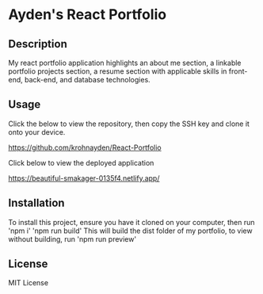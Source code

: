 # Ayden's React Portfolio

## Description

My react portfolio application highlights an about me section, a linkable portfolio projects section, a resume section with applicable skills in front-end, back-end, and database technologies. 

## Usage

Click the below to view the repository, then copy the SSH key and clone it onto your device.

https://github.com/krohnayden/React-Portfolio

Click below to view the deployed application

https://beautiful-smakager-0135f4.netlify.app/

## Installation

To install this project, ensure you have it cloned on your computer, then run 
'npm i'
'npm run build'
This will build the dist folder of my portfolio, to view without building, run
'npm run preview'

## License 

MIT License
